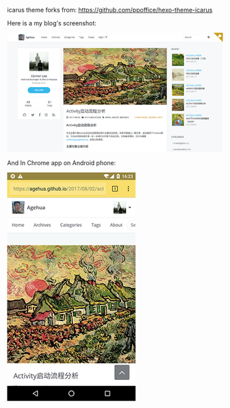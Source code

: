 
icarus theme forks from: https://github.com/ppoffice/hexo-theme-icarus

Here is a my blog's screenshot:

![](https://github.com/agehua/icarus-Hexo-theme/blob/master/gallery/blog_hexo_screenshot_Agehua.png "")

And In Chrome app on Android phone:

![](https://github.com/agehua/icarus-Hexo-theme/blob/master/gallery/WechatIMG79.png "")
